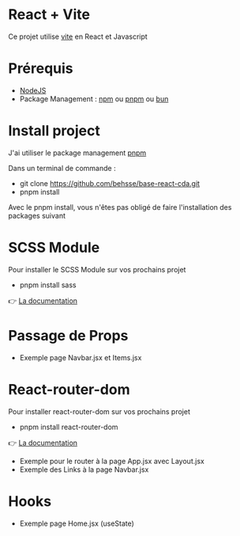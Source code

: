 # React + Vite

Ce projet utilise [vite](https://vitejs.dev/) en React et Javascript

# Prérequis

- [NodeJS](https://nodejs.org/en/download)
- Package Management : [npm](https://docs.npmjs.com/downloading-and-installing-node-js-and-npm) ou [pnpm](https://pnpm.io/fr/installation) ou [bun](https://bun.sh/docs/installation)

# Install project

J'ai utiliser le package management [pnpm](https://pnpm.io/fr/installation)

Dans un terminal de commande :
- git clone https://github.com/behsse/base-react-cda.git
- pnpm install

Avec le pnpm install, vous n'êtes pas obligé de faire l'installation des packages suivant

# SCSS Module

Pour installer le SCSS Module sur vos prochains projet

- pnpm install sass 

👉 [La documentation](https://sass-lang.com/install/)

# Passage de Props

- Exemple page Navbar.jsx et Items.jsx


# React-router-dom
Pour installer react-router-dom sur vos prochains projet

- pnpm install react-router-dom

👉 [La documentation](https://reactrouter.com/en/main)

- Exemple pour le router à la page App.jsx avec Layout.jsx
- Exemple des Links à la page Navbar.jsx

# Hooks

- Exemple page Home.jsx (useState)